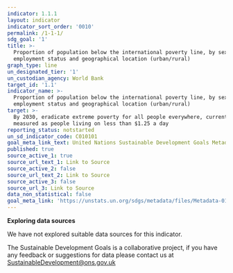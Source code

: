 ```yaml
---
indicator: 1.1.1
layout: indicator
indicator_sort_order: '0010'
permalink: /1-1-1/
sdg_goal: '1'
title: >-
  Proportion of population below the international poverty line, by sex, age,
  employment status and geographical location (urban/rural)
graph_type: line
un_designated_tier: '1'
un_custodian_agency: World Bank
target_id: '1.1'
indicator_name: >-
  Proportion of population below the international poverty line, by sex, age,
  employment status and geographical location (urban/rural)
target: >-
  By 2030, eradicate extreme poverty for all people everywhere, currently
  measured as people living on less than $1.25 a day
reporting_status: notstarted
un_sd_indicator_code: C010101
goal_meta_link_text: United Nations Sustainable Development Goals Metadata (pdf 894kB)
published: true
source_active_1: true
source_url_text_1: Link to Source
source_active_2: false
source_url_text_2: Link to Source
source_active_3: false
source_url_3: Link to Source
data_non_statistical: false
goal_meta_link: 'https://unstats.un.org/sdgs/metadata/files/Metadata-01-01-01a.pdf'
---
```


**Exploring data sources**

We have not explored suitable data sources for this indicator.

The Sustainable Development Goals is a collaborative project, if you have any feedback or suggestions for data please contact us at <SustainableDevelopment@ons.gov.uk>
